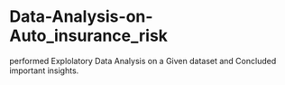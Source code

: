 # Data-Analysis-on-Auto_insurance_risk
performed Explolatory Data Analysis on a Given dataset and Concluded important insights.
